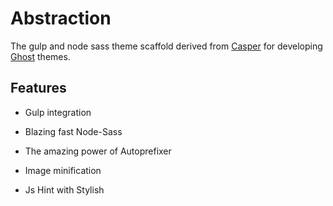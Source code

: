 # Abstraction

The gulp and node sass theme scaffold derived from [Casper](https://github.com/tryghost/casper) for developing [Ghost](http://github.com/tryghost/ghost/) themes.

## Features

- Gulp integration

- Blazing fast Node-Sass

- The amazing power of Autoprefixer

- Image minification

- Js Hint with Stylish
